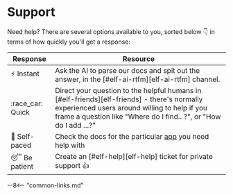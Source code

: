 # Support

Need help? There are several options available to you, sorted below :point_down: in terms of how quickly you'll get a response:

Response | Resource
---------|----------
:zap: Instant | Ask the AI to parse our docs and spit out the answer, in the [#elf-ai-rtfm][elf-ai-rtfm] channel.
:race_car: Quick | Direct your question to the helpful humans in [#elf-friends][elf-friends] - there's normally experienced users around willing to help if you frame a question like "Where do I find.. ?", or "How do I add ...?"
:book: Self-paced | Check the docs for the particular [app](/apps/) you need help with
:sleeping: Be patient | Create an [#elf-help][elf-help] ticket for private support :thumbsup:

--8<-- "common-links.md"